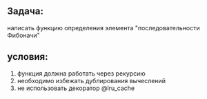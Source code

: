 ## Задача:
написать функцию определения элемента "последовательности Фибоначи"

## условия:
1. функция должна работать через рекурсию
2. необходимо избежать дублирования вычеслений
3. не использовать декоратор @lru_cache